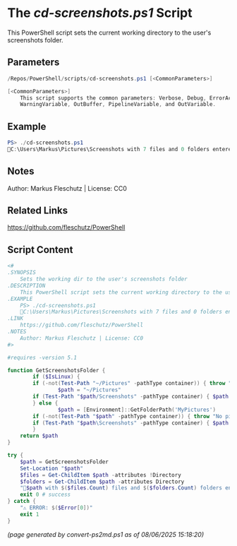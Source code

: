 The *cd-screenshots.ps1* Script
===========================

This PowerShell script sets the current working directory to the user's screenshots folder.

Parameters
----------
```powershell
/Repos/PowerShell/scripts/cd-screenshots.ps1 [<CommonParameters>]

[<CommonParameters>]
    This script supports the common parameters: Verbose, Debug, ErrorAction, ErrorVariable, WarningAction, 
    WarningVariable, OutBuffer, PipelineVariable, and OutVariable.
```

Example
-------
```powershell
PS> ./cd-screenshots.ps1
📂C:\Users\Markus\Pictures\Screenshots with 7 files and 0 folders entered.

```

Notes
-----
Author: Markus Fleschutz | License: CC0

Related Links
-------------
https://github.com/fleschutz/PowerShell

Script Content
--------------
```powershell
<#
.SYNOPSIS
	Sets the working dir to the user's screenshots folder
.DESCRIPTION
	This PowerShell script sets the current working directory to the user's screenshots folder.
.EXAMPLE
	PS> ./cd-screenshots.ps1
	📂C:\Users\Markus\Pictures\Screenshots with 7 files and 0 folders entered.
.LINK
	https://github.com/fleschutz/PowerShell
.NOTES
	Author: Markus Fleschutz | License: CC0
#>

#requires -version 5.1

function GetScreenshotsFolder {
        if ($IsLinux) {
		if (-not(Test-Path "~/Pictures" -pathType container)) { throw "No 'Pictures' folder in your home directory yet" }
                $path = "~/Pictures"
		if (Test-Path "$path/Screenshots" -pathType container) { $path = "$path/Screenshots" }
        } else {
                $path = [Environment]::GetFolderPath('MyPictures')
		if (-not(Test-Path "$path" -pathType container)) { throw "No pictures folder at: $path" }
		if (Test-Path "$path\Screenshots" -pathType container) { $path = "$path\Screenshots" }
        }
	return $path
}

try {
	$path = GetScreenshotsFolder
	Set-Location "$path"
	$files = Get-ChildItem $path -attributes !Directory
	$folders = Get-ChildItem $path -attributes Directory
	"📂$path with $($files.Count) files and $($folders.Count) folders entered."
	exit 0 # success
} catch {
	"⚠️ ERROR: $($Error[0])"
	exit 1
}
```

*(page generated by convert-ps2md.ps1 as of 08/06/2025 15:18:20)*
